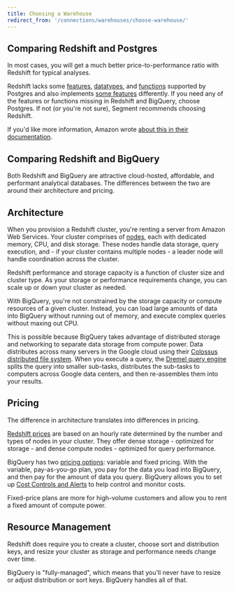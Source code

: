 ```yaml
---
title: Choosing a Warehouse
redirect_from: '/connections/warehouses/choose-warehouse/'
---
```


## Comparing Redshift and Postgres

In most cases, you will get a much better price-to-performance ratio with Redshift for typical analyses.

Redshift lacks some [features](http://docs.aws.amazon.com/redshift/latest/dg/c_unsupported-postgresql-features.html), [datatypes](http://docs.aws.amazon.com/redshift/latest/dg/c_unsupported-postgresql-datatypes.html), and [functions](http://docs.aws.amazon.com/redshift/latest/dg/c_unsupported-postgresql-functions.html) supported by Postgres and also implements [some features](http://docs.aws.amazon.com/redshift/latest/dg/c_redshift-sql-implementated-differently.html) differently. If you need any of the features or functions missing in Redshift and BigQuery, choose Postgres. If not (or you're not sure), Segment recommends choosing Redshift.

If you'd like more information, Amazon wrote [about this in their documentation](http://docs.aws.amazon.com/redshift/latest/dg/c_redshift-and-postgres-sql.html).

## Comparing Redshift and BigQuery

Both Redshift and BigQuery are attractive cloud-hosted, affordable, and performant analytical databases. The differences between the two are around their architecture and pricing.

## Architecture

When you provision a Redshift cluster, you're renting a server from Amazon Web Services. Your cluster comprises of [nodes](http://docs.aws.amazon.com/redshift/latest/dg/c_high_level_system_architecture.html), each with dedicated memory, CPU, and disk storage. These nodes handle data storage, query execution, and - if your cluster contains multiple nodes - a leader node will handle coordination across the cluster.

Redshift performance and storage capacity is a function of cluster size and cluster type. As your storage or performance requirements change, you can scale up or down your cluster as needed.

With BigQuery, you're not constrained by the storage capacity or compute resources of a given cluster. Instead, you can load large amounts of data into BigQuery without running out of memory, and execute complex queries without maxing out CPU.

This is possible because BigQuery takes advantage of distributed storage and networking to separate data storage from compute power. Data distributes across many servers in the Google cloud using their [Colossus distributed file system](https://cloud.google.com/blog/big-data/2016/01/bigquery-under-the-hood). When you execute a query, the [Dremel query engine](https://cloud.google.com/blog/big-data/2016/01/bigquery-under-the-hood) splits the query into smaller sub-tasks, distributes the sub-tasks to computers across Google data centers, and then re-assembles them into your results.

## Pricing

The difference in architecture translates into differences in pricing.

[Redshift prices](https://aws.amazon.com/redshift/pricing/) are based on an hourly rate determined by the number and types of nodes in your cluster. They offer dense storage - optimized for storage - and dense compute nodes - optimized for query performance.

BigQuery has two [pricing options](https://cloud.google.com/bigquery/pricing): variable and fixed pricing. With the variable, pay-as-you-go plan, you pay for the data you load into BigQuery, and then pay for the amount of data you query. BigQuery allows you to set up [Cost Controls and Alerts](https://cloud.google.com/bigquery/cost-controls) to help control and monitor costs.

Fixed-price plans are more for high-volume customers and allow you to rent a fixed amount of compute power.

## Resource Management

Redshift does require you to create a cluster, choose sort and distribution keys, and resize your cluster as storage and performance needs change over time.

BigQuery is "fully-managed", which means that you'll never have to resize or adjust distribution or sort keys. BigQuery handles all of that.
